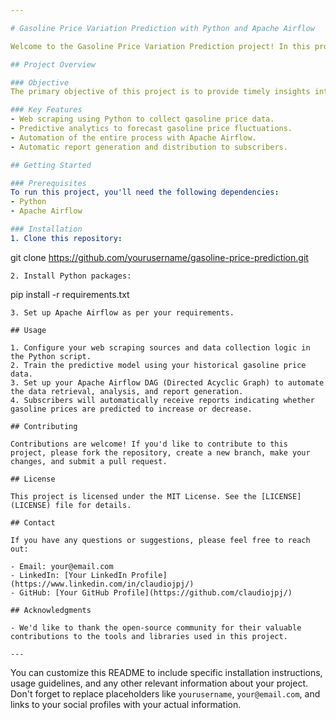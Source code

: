 ```yaml
---

# Gasoline Price Variation Prediction with Python and Apache Airflow

Welcome to the Gasoline Price Variation Prediction project! In this project, we use Python for web scraping to track gasoline prices and relevant factors, then employ predictive analytics to forecast gasoline price fluctuations. To make the process even more efficient, we've leveraged Apache Airflow to automate the entire pipeline, allowing us to send automated reports to subscribers. Let's dive into the details.

## Project Overview

### Objective
The primary objective of this project is to provide timely insights into gasoline price changes, helping consumers plan their expenses effectively by predicting whether the gasoline price will increase or decrease.

### Key Features
- Web scraping using Python to collect gasoline price data.
- Predictive analytics to forecast gasoline price fluctuations.
- Automation of the entire process with Apache Airflow.
- Automatic report generation and distribution to subscribers.

## Getting Started

### Prerequisites
To run this project, you'll need the following dependencies:
- Python
- Apache Airflow

### Installation
1. Clone this repository:
   ```
   git clone https://github.com/yourusername/gasoline-price-prediction.git
   ```
2. Install Python packages:
   ```
   pip install -r requirements.txt
   ```
3. Set up Apache Airflow as per your requirements.

## Usage

1. Configure your web scraping sources and data collection logic in the Python script.
2. Train the predictive model using your historical gasoline price data.
3. Set up your Apache Airflow DAG (Directed Acyclic Graph) to automate the data retrieval, analysis, and report generation.
4. Subscribers will automatically receive reports indicating whether gasoline prices are predicted to increase or decrease.

## Contributing

Contributions are welcome! If you'd like to contribute to this project, please fork the repository, create a new branch, make your changes, and submit a pull request.

## License

This project is licensed under the MIT License. See the [LICENSE](LICENSE) file for details.

## Contact

If you have any questions or suggestions, please feel free to reach out:

- Email: your@email.com
- LinkedIn: [Your LinkedIn Profile](https://www.linkedin.com/in/claudiojpj/)
- GitHub: [Your GitHub Profile](https://github.com/claudiojpj/)

## Acknowledgments

- We'd like to thank the open-source community for their valuable contributions to the tools and libraries used in this project.

---
```


You can customize this README to include specific installation instructions, usage guidelines, and any other relevant information about your project. Don't forget to replace placeholders like `yourusername`, `your@email.com`, and links to your social profiles with your actual information.
